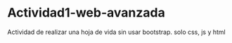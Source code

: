 # Actividad1-web-avanzada
Actividad de realizar una hoja de vida sin usar bootstrap. solo css, js y html
